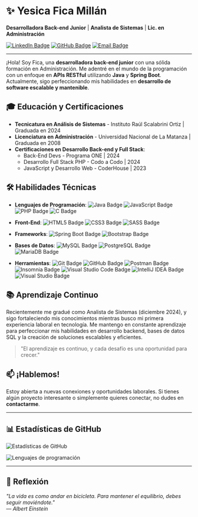 # ✨ Yesica Fica Millán

**Desarrolladora Back-end Junior** | **Analista de Sistemas** | **Lic. en Administración**

[![LinkedIn Badge](https://img.shields.io/badge/-Yesica%20Fica%20Millán-blue?style=flat-square&logo=Linkedin&logoColor=white&link=https://www.linkedin.com/in/yesica-fica-millan)](https://www.linkedin.com/in/yesica-fica-millan)
[![GitHub Badge](https://img.shields.io/badge/-fica--millan-grey?style=flat-square&logo=github&logoColor=white&link=https://github.com/fica-millan)](https://github.com/fica-millan)
[![Email Badge](https://img.shields.io/badge/-ficamillan@gmail.com-c14438?style=flat-square&logo=Gmail&logoColor=white&link=mailto:ficamillan@gmail.com)](mailto:ficamillan@gmail.com)

---

¡Hola! Soy Fica, una **desarrolladora back-end junior** con una sólida formación en Administración. Me adentré en el mundo de la programación con un enfoque en **APIs RESTful** utilizando **Java** y **Spring Boot**. Actualmente, sigo perfeccionando mis habilidades en **desarrollo de software escalable y mantenible**.

## 🎓 Educación y Certificaciones

- **Tecnicatura en Análisis de Sistemas** - Instituto Raúl Scalabrini Ortiz | Graduada en 2024
- **Licenciatura en Administración** - Universidad Nacional de La Matanza | Graduada en 2008
- **Certificaciones en Desarrollo Back-end y Full Stack**:
  - Back-End Devs - Programa ONE | 2024
  - Desarrollo Full Stack PHP - Codo a Codo | 2024
  - JavaScript y Desarrollo Web - CoderHouse | 2023

## 🛠️ Habilidades Técnicas

- **Lenguajes de Programación**:
![Java Badge](https://img.shields.io/badge/Java-ED8B00?style=flat-square&logo=java&logoColor=white)
![JavaScript Badge](https://img.shields.io/badge/JavaScript-F7DF1E?style=flat-square&logo=javascript&logoColor=black)
![PHP Badge](https://img.shields.io/badge/PHP-777BB4?style=flat-square&logo=php&logoColor=white)
![C Badge](https://img.shields.io/badge/C-00599C?style=flat-square&logo=c&logoColor=white)

- **Front-End**:
![HTML5 Badge](https://img.shields.io/badge/HTML5-E34F26?style=flat-square&logo=html5&logoColor=white)
![CSS3 Badge](https://img.shields.io/badge/CSS3-1572B6?style=flat-square&logo=css3&logoColor=white)
![SASS Badge](https://img.shields.io/badge/SASS-CC6699?style=flat-square&logo=sass&logoColor=white)

- **Frameworks**: 
![Spring Boot Badge](https://img.shields.io/badge/Spring_Boot-6DB33F?style=flat-square&logo=spring-boot&logoColor=white)
![Bootstrap Badge](https://img.shields.io/badge/Bootstrap-563D7C?style=flat-square&logo=bootstrap&logoColor=white)

- **Bases de Datos**:
![MySQL Badge](https://img.shields.io/badge/MySQL-4479A1?style=flat-square&logo=mysql&logoColor=white)
![PostgreSQL Badge](https://img.shields.io/badge/PostgreSQL-336791?style=flat-square&logo=postgresql&logoColor=white)
![MariaDB Badge](https://img.shields.io/badge/MariaDB-003545?style=flat-square&logo=mariadb&logoColor=white)

- **Herramientas**: 
![Git Badge](https://img.shields.io/badge/Git-F05032?style=flat-square&logo=git&logoColor=white)
![GitHub Badge](https://img.shields.io/badge/GitHub-181717?style=flat-square&logo=github&logoColor=white)
![Postman Badge](https://img.shields.io/badge/Postman-FF6C37?style=flat-square&logo=postman&logoColor=white)
![Insomnia Badge](https://img.shields.io/badge/Insomnia-5849BE?style=flat-square&logo=insomnia&logoColor=white)
![Visual Studio Code Badge](https://img.shields.io/badge/Visual_Studio_Code-0078d7?style=flat-square&logo=visual%20studio%20code&logoColor=white)
![IntelliJ IDEA Badge](https://img.shields.io/badge/IntelliJ_IDEA-000000?style=flat-square&logo=intellij-idea&logoColor=white)
![Visual Studio Badge](https://img.shields.io/badge/Visual%20Studio-5C2D91?style=flat-square&logo=visualstudio&logoColor=white)

## 📚 Aprendizaje Continuo

Recientemente me gradué como Analista de Sistemas (diciembre 2024), y sigo fortaleciendo mis conocimientos mientras busco mi primera experiencia laboral en tecnología. Me mantengo en constante aprendizaje para perfeccionar mis habilidades en desarrollo backend, bases de datos SQL y la creación de soluciones escalables y eficientes.

> "El aprendizaje es continuo, y cada desafío es una oportunidad para crecer."

## 📫 ¡Hablemos!

Estoy abierta a nuevas conexiones y oportunidades laborales. Si tienes algún proyecto interesante o simplemente quieres conectar, no dudes en **contactarme**.

---

## 📊 Estadísticas de GitHub

![Estadísticas de GitHub](https://github-readme-stats.vercel.app/api?username=Fica-Millan&show_icons=true&hide_border=true&theme=radical&count_private=true)

![Lenguajes de programación](https://github-readme-stats.vercel.app/api/top-langs/?username=Fica-Millan&layout=compact&hide_border=true&theme=radical)

---

## 💭 Reflexión

*"La vida es como andar en bicicleta. Para mantener el equilibrio, debes seguir moviéndote."*  
— *Albert Einstein*



